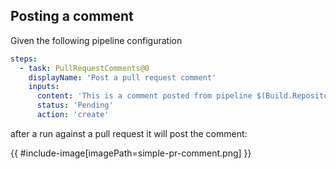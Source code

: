 ## Posting a comment

Given the following pipeline configuration

```yaml
steps:
  - task: PullRequestComments@0
    displayName: 'Post a pull request comment'
    inputs:
      content: 'This is a comment posted from pipeline $(Build.Repository.Name)'
      status: 'Pending'
      action: 'create'
```

after a run against a pull request it will post the comment:

{{ #include-image[imagePath=simple-pr-comment.png] }}
